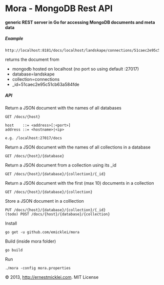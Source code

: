 # Mora - MongoDB Rest API

#### generic REST server in Go for accessing MongoDB documents and meta data
	
##### Example		
	
	http://localhost:8181/docs/localhost/landskape/connections/51caec2e95c51cb63a584fde	

returns the document from
 - mongodb hosted on localhost (no port so using default :27017)
 - database=landskape
 - collection=connections
 - _id=51caec2e95c51cb63a584fde

##### API	
	
Return a JSON document with the names of all databases
		
	GET /docs/{host}
	
	host 	::= <address>[:<port>]
	address ::= <hostname>|<ip>
	
	e.g. /localhost:27017/docs
	
Return a JSON document with the names of all collections in a database
		
	GET /docs/{host}/{database}

Return a JSON document from a collection using its _id
	
	GET /docs/{host}/{database}/{collection}/{_id}
		
Return a JSON document with the first (max 10) documents in a collection			

	GET /docs/{host}/{database}/{collection}
					
Store a JSON document in a colllection

	PUT /docs/{host}/{database}/{collection}/{_id}
	(todo) POST /docs/{host}/{database}/{collection}

Install
						
	go get -u github.com/emicklei/mora
	
Build (inside mora folder)
	
	go build 

Run

	./mora -config mora.properties
	
&copy; 2013, http://ernestmicklei.com. MIT License	